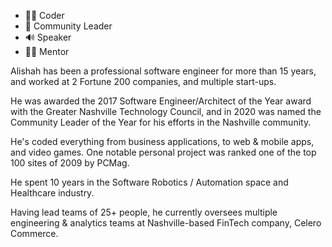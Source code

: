 + 👨‍💻 Coder
+ 📣 Community Leader
+ 🔊 Speaker
+ 🧙‍♂️ Mentor

Alishah has been a professional software engineer for more than 15 years, and worked at 2 Fortune 200 companies, and multiple start-ups.

He was awarded the 2017 Software Engineer/Architect of the Year award with the Greater Nashville Technology Council, and in 2020 was named the Community Leader of the Year for his efforts in the Nashville community.

He's coded everything from business applications, to web & mobile apps, and video games. One notable personal project was ranked one of the top 100 sites of 2009 by PCMag.

He spent 10 years in the Software Robotics / Automation space and Healthcare industry.

Having lead teams of 25+ people, he currently oversees multiple engineering & analytics teams at Nashville-based FinTech company, Celero Commerce.
